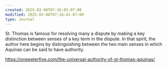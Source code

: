 ```yaml
---
created: 2025-03-08T07:16:03-07:00
modified: 2025-03-08T07:16:41-07:00
type: Journal
---
```


St. Thomas is famous for resolving many a dispute by making a key distinction between senses of a key term in the dispute. In that spirit, the author here begins by distinguishing between the two main senses in which Aquinas can be said to have authority.

https://onepeterfive.com/the-universal-authority-of-st-thomas-aquinas/
